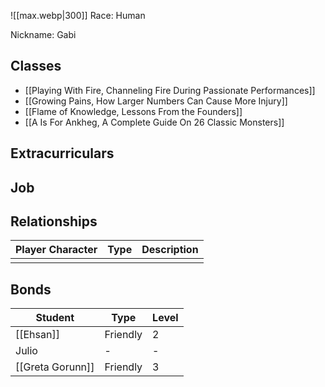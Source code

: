 ![[max.webp|300]]
Race: Human

Nickname: Gabi

## Classes

- [[Playing With Fire, Channeling Fire During Passionate Performances]]
- [[Growing Pains, How Larger Numbers Can Cause More Injury]]
- [[Flame of Knowledge, Lessons From the Founders]]
- [[A Is For Ankheg, A Complete Guide On 26 Classic Monsters]]
## Extracurriculars

## Job

## Relationships

| Player Character | Type | Description |
| ---------------- | ---- | ----------- |
|                  |      |             |
## Bonds

| Student          | Type     | Level |
| ---------------- | -------- | ----- |
| [[Ehsan]]        | Friendly | 2     |
| Julio            | -        | -     |
| [[Greta Gorunn]] | Friendly | 3      |
